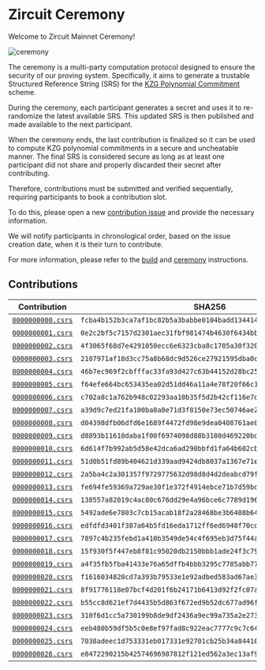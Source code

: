 # Zircuit Ceremony

Welcome to Zircuit Mainnet Ceremony!

![ceremony](https://camo.githubusercontent.com/aece4fbcf5ca7eb74bceadad7449ad9e812f5d5e2c994dc3af5cec31ac1f2294/68747470733a2f2f63646e2e70726f642e776562736974652d66696c65732e636f6d2f3635326463373730313639343233653136616334613764612f3636363231616664353232306666636566646336323061665f6b7a67253230636572656d6f6e792e706e67)

The ceremony is a multi-party computation protocol designed to ensure the security of our proving system. Specifically, it aims to generate a trustable Structured Reference String (SRS) for the [KZG Polynomial Commitment](https://www.iacr.org/archive/asiacrypt2010/6477178/6477178.pdf) scheme.

During the ceremony, each participant generates a secret and uses it to re-randomize the latest available SRS. This updated SRS is then published and made available to the next participant.

When the ceremony ends, the last contribution is finalized so it can be used to compute KZG polynomial commitments in a secure and uncheatable manner. The final SRS is considered secure as long as at least one participant did not share and properly discarded their secret after contributing.

Therefore, contributions must be submitted and verified sequentially, requiring participants to book a contribution slot.

To do this, please open a new [contribution issue](https://github.com/zircuit-labs/ceremony/issues/new?assignees=&labels=contribution&projects=&template=0_contribution.md&title=New+Contribution) and provide the necessary information. 

We will notify participants in chronological order, based on the issue creation date, when it is their turn to contribute.

For more information, please refer to the [build](/docs/build.md) and [ceremony](/docs/ceremony.md#overview) instructions.

## Contributions

| Contribution | SHA256 | Issue |
|:-:|:-:|:-:|
| [`0000000000.csrs`](https://mainnet-ceremony.s3.amazonaws.com/valid/0000000000.csrs)    | `fcba4b152b3ca7af1bc82b5a3babbe0104badd134414578e7824edb12c650c12`   | [#1](https://github.com/zircuit-labs/ceremony/issues/1)   |
| [`0000000001.csrs`](https://mainnet-ceremony.s3.amazonaws.com/valid/0000000001.csrs)    | `0e2c2bf5c7157d2301aec31fbf981474b4630f6434bb147ba0c1855d632fa111`   | [#2](https://github.com/zircuit-labs/ceremony/issues/2)   |
| [`0000000002.csrs`](https://mainnet-ceremony.s3.amazonaws.com/valid/0000000002.csrs)    | `4f3065f68d7e4291050ecc6e6323cba8c1705a30f320fbbfcece3d1cb1f85dca`   | [#9](https://github.com/zircuit-labs/ceremony/issues/9)   |
| [`0000000003.csrs`](https://mainnet-ceremony.s3.amazonaws.com/valid/0000000003.csrs)    | `2107971af18d3cc75a8b68dc9d526ce27921595dba0c6bdcbeda4975cfb63f8b`   | [#4](https://github.com/zircuit-labs/ceremony/issues/4)   |
| [`0000000004.csrs`](https://mainnet-ceremony.s3.amazonaws.com/valid/0000000004.csrs)    | `46b7ec969f2cbfffac33fa93d427c63b44152d28bc25452ff21e71b99a5e30fa`   | [#5](https://github.com/zircuit-labs/ceremony/issues/5)   |
| [`0000000005.csrs`](https://mainnet-ceremony.s3.amazonaws.com/valid/0000000005.csrs)    | `f64efe664bc653435ea02d51dd46a11a4e78f20f66c1ef972a6cc457f8da96c2`   | [#6](https://github.com/zircuit-labs/ceremony/issues/6)   |
| [`0000000006.csrs`](https://mainnet-ceremony.s3.amazonaws.com/valid/0000000006.csrs)    | `c702a8c1a762b948c02293aa10b35f5d2b42cf116e7da119c378d45dd0b7d507`   | [#15](https://github.com/zircuit-labs/ceremony/issues/15)   |
| [`0000000007.csrs`](https://mainnet-ceremony.s3.amazonaws.com/valid/0000000007.csrs)    | `a39d9c7ed21fa100ba8a8e71d3f8150e73ec50746ae2177ed6472cba190333c7`   | [#7](https://github.com/zircuit-labs/ceremony/issues/7)   |
| [`0000000008.csrs`](https://mainnet-ceremony.s3.amazonaws.com/valid/0000000008.csrs)    | `d04398dfb06dfd6e1689f4472fd98e9dea0408761ae01bb339091e4e69947881`   | [#14](https://github.com/zircuit-labs/ceremony/issues/14)   |
| [`0000000009.csrs`](https://mainnet-ceremony.s3.amazonaws.com/valid/0000000009.csrs)    | `d8893b11610daba1f00f6974098d88b3100d469220bdeed9fbf057dde90c42c8`   | [#16](https://github.com/zircuit-labs/ceremony/issues/16)   |
| [`0000000010.csrs`](https://mainnet-ceremony.s3.amazonaws.com/valid/0000000010.csrs)    | `6d614f7b992ab5d58e42dca6ad290bbfd1fa64b602cbc3a648a82c202cfbf73f`   | [#11](https://github.com/zircuit-labs/ceremony/issues/11)   |
| [`0000000011.csrs`](https://mainnet-ceremony.s3.amazonaws.com/valid/0000000011.csrs)    | `51d0b51fd89b404621d339aad9424db8037a1367e71e8c49bdcd0e827d475f33`   | [#17](https://github.com/zircuit-labs/ceremony/issues/17)   |
| [`0000000012.csrs`](https://mainnet-ceremony.s3.amazonaws.com/valid/0000000012.csrs)    | `2a5ba4c2a301357f9729775632d98d8d4d2deabcd79f5fea8bff8e6584e9f630`   | [#18](https://github.com/zircuit-labs/ceremony/issues/18)   |
| [`0000000013.csrs`](https://mainnet-ceremony.s3.amazonaws.com/valid/0000000013.csrs)    | `fe694fe59369a729ae30f1e372f4914ebce71b7d59bd530fd52e66e9a8da1108`   | [#19](https://github.com/zircuit-labs/ceremony/issues/19)   |
| [`0000000014.csrs`](https://mainnet-ceremony.s3.amazonaws.com/valid/0000000014.csrs)    | `138557a82019c4ac80c676dd29e4a96bce6c7789d196d4177a46794db5d9ff46`   | [#23](https://github.com/zircuit-labs/ceremony/issues/23)   |
| [`0000000015.csrs`](https://mainnet-ceremony.s3.amazonaws.com/valid/0000000015.csrs)    | `5492ade6e7803c7cb15acab18f2a28468be3b6408b6489edce193023c6253381`   | [#25](https://github.com/zircuit-labs/ceremony/issues/25)   |
| [`0000000016.csrs`](https://mainnet-ceremony.s3.amazonaws.com/valid/0000000016.csrs)    | `edfdfd3401f387a64b5fd16eda1712ff6ed6948f70cd6909b9210b4cb7d66b24`   | [#29](https://github.com/zircuit-labs/ceremony/issues/29)   |
| [`0000000017.csrs`](https://mainnet-ceremony.s3.amazonaws.com/valid/0000000017.csrs)    | `7897c4b235febd1a410b3549de54c4f695eb3d75f44aa0705a09c37e8ea81c45`   | [#30](https://github.com/zircuit-labs/ceremony/issues/30)   |
| [`0000000018.csrs`](https://mainnet-ceremony.s3.amazonaws.com/valid/0000000018.csrs)    | `15f930f5f447eb8f81c95020db2150bbb1ade24f3c791d9ca5daa9569ecc11aa`   | [#98](https://github.com/zircuit-labs/ceremony/issues/98)   |
| [`0000000019.csrs`](https://mainnet-ceremony.s3.amazonaws.com/valid/0000000019.csrs)    | `a4f35fb5fba41433e76a65dffb4bbb3295c7785abb77ad2c465aef364f3b4ee8`   | [#33](https://github.com/zircuit-labs/ceremony/issues/33)   |
| [`0000000020.csrs`](https://mainnet-ceremony.s3.amazonaws.com/valid/0000000020.csrs)    | `f1616034820cd7a393b79533e1e92adbed583ad67ae3042e80a59253288d1865`   | [#21](https://github.com/zircuit-labs/ceremony/issues/21)   |
| [`0000000021.csrs`](https://mainnet-ceremony.s3.amazonaws.com/valid/0000000021.csrs)    | `8f91776118e07bcf4d201f6b24171b6413d92f2fc07ad4b8e007a98a399e03a8`   | [#99](https://github.com/zircuit-labs/ceremony/issues/99)   |
| [`0000000022.csrs`](https://mainnet-ceremony.s3.amazonaws.com/valid/0000000022.csrs)    | `b55cc8d621ef7d4435b5d863f672ed9b52dc677ad96fa5f253f13067d3ccb654`   | [#110](https://github.com/zircuit-labs/ceremony/issues/110)   |
| [`0000000023.csrs`](https://mainnet-ceremony.s3.amazonaws.com/valid/0000000023.csrs)    | `310f6d1cc5a730199b8de9df2436a9ec99a735a2e273d507648d329de84c2796`   | [#118](https://github.com/zircuit-labs/ceremony/issues/118)   |
| [`0000000024.csrs`](https://mainnet-ceremony.s3.amazonaws.com/valid/0000000024.csrs)    | `eeb480b59df5b5c0e8ef97fad8c922eac7777c9c7c647ff6eeac913bde6ff68f`   | [#96](https://github.com/zircuit-labs/ceremony/issues/96)   |
| [`0000000025.csrs`](https://mainnet-ceremony.s3.amazonaws.com/valid/0000000025.csrs)    | `7038adeec1d753331eb017331e92701cb25b34a84410ee32d9a969a3b10c5cb3`   | [#43](https://github.com/zircuit-labs/ceremony/issues/43)   |
| [`0000000026.csrs`](https://mainnet-ceremony.s3.amazonaws.com/valid/0000000026.csrs)    | `e8472290215b42574696987812f121ed562a3ec13af974d9610e7b0628414a73`   | [#124](https://github.com/zircuit-labs/ceremony/issues/124)   |
